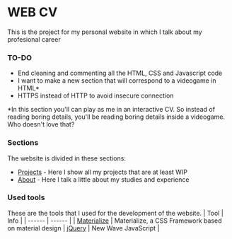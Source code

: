 # WEB CV
This is the project for my personal website in which I talk about my profesional career

### TO-DO
* End cleaning and commenting all the HTML, CSS and Javascript code
* I want to make a new section that will correspond to a videogame in HTML*
* HTTPS instead of HTTP to avoid insecure connection

*In this section you'll can play as me in an interactive CV. So instead of reading boring details, you'll be reading boring details inside a videogame. Who doesn't love that?

### Sections

The website is divided in these sections:

  - [Projects](http://alejandrofraga.me) - Here I show all my projects that are at least WIP
  - [About](http://alejandrofraga.me/about.html) - Here I talk a little about my studies and experience

### Used tools

These are the tools that I used for the development of the website.
| Tool | Info |
| ------ | ------ |
| [Materialize](https://materializecss.com) | Materialize, a CSS Framework based on material design
| [jQuery](https://jquery.com) | New Wave JavaScript |